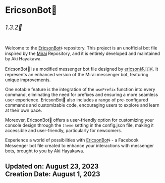 <h1>EricsonBot🤖<sub><sub><h6>1.3.2🚀</h6></sub></sub></h1>

Welcome to the [EricsonBot](https://replit.com/@ericsonpascua/EricsonBot)🌀 repository. This project is an unofficial bot file inspired by the [Mirai](https://github.com/m1raibot/miraiv2) Repository, and it is entirely developed and maintained by Aki Hayakawa.

EricsonBot🤖 is a modified messenger bot file designed by [ericson終.](https://replit.com/@ericsonpascua)🇯🇵. It represents an enhanced version of the Mirai messenger bot, featuring unique improvements.

One notable feature is the integration of the `usePrefix` function into every command, eliminating the need for prefixes and ensuring a more seamless user experience. EricsonBot🤖 also includes a range of pre-configured commands and customizable code, encouraging users to explore and learn at their own pace.

Moreover, EricsonBot🤖 offers a user-friendly option for customizing your console design through the `theme` setting in the config.json file, making it accessible and user-friendly, particularly for newcomers.

Experience a world of possibilities with [EricsonBot](https://replit.com/@ericsonpascua/EricsonBot)🌀 - a Facebook Messenger bot file created to enhance your interactions with messenger bots, brought to you by Aki Hayakawa.
<br>
<h2>Updated on: August 23, 2023<br>Creation Date: August 1, 2023</h2>
